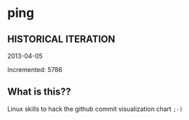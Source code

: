 # ping

## HISTORICAL ITERATION
2013-04-05

Incremented: 5786

## What is this?? 
Linux skills to hack the github commit visualization chart `;-)`
